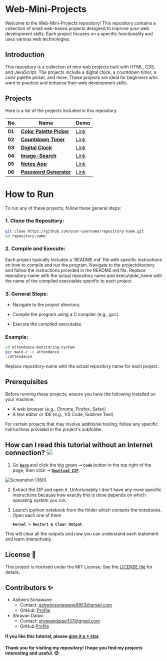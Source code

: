 # Web-Mini-Projects
Welcome to the Web-Mini-Projects repository! This repository contains a collection of small web-based projects designed to improve your web development skills. Each project focuses on a specific functionality and uses various web technologies.

## Introduction
This repository is a collection of mini web projects built with HTML, CSS, and JavaScript. The projects include a digital clock, a countdown timer, a color palette picker, and more. These projects are ideal for beginners who want to practice and enhance their web development skills.

## Projects
Here is a list of the projects included in this repository:

| **No.** | **Name** |  **Demo** |
| ------- | -------- | -------- | 
|  **01** | [**Color Palette Picker**](https://github.com/SonawaneAshwini/Web-Mini-Projects/tree/main/projects/Color%20Palette%20Picker) | [Link](https://codepen.io/Ashwini-Sonawane/pen/dyBWwBK) | 
|  **02** | [**Countdown Timer**](https://github.com/SonawaneAshwini/Web-Mini-Projects/tree/main/projects/Countdown%20Timer)  | [Link](https://codepen.io/Ashwini-Sonawane/pen/xxodMKp) | 
|  **03** | [**Digital Clock**](https://github.com/SonawaneAshwini/Web-Mini-Projects/tree/main/projects/Digital%20Clock)  | [Link](https://codepen.io/Ashwini-Sonawane/pen/XWLZNXG) | 
|  **04** | [**Image-Search**](https://github.com/SonawaneAshwini/Web-Mini-Projects/tree/main/projects/Image-Search)  | [Link](https://codepen.io/Ashwini-Sonawane/pen/oNrEYLX) | 
|  **05** | [**Notes App**](https://github.com/SonawaneAshwini/Web-Mini-Projects/tree/main/projects/Notes%20App)  | [Link]() |
|  **06** | [**Password Generator**](https://github.com/SonawaneAshwini/Web-Mini-Projects/tree/main/projects/Password%20Generator)  | [Link]() |

# How to Run
To run any of these projects, follow these general steps:

### 1. Clone the Repository:
  ```sh
git clone https://github.com/your-username/repository-name.git
cd repository-name
  ```

### 2. Compile and Execute:
Each project typically includes a 'README.md' file with specific instructions on how to compile and run the program. Navigate to the projectdirectory and follow the instructions provided in the README.md file.
Replace repository-name with the actual repository name and executable_name with the name of the compiled executable specific to each project.

### 3. General Steps:
- Navigate to the project directory.

- Compile the program using a C compiler (e.g., gcc).

- Execute the compiled executable.

### Example:
 ```sh
cd attendance-monitoring-system
gcc main.c -o attendance
./attendance
 ```

Replace repository-name with the actual repository name for each project.

## Prerequisites
Before running these projects, ensure you have the following installed on your machine:

- A web browser (e.g., Chrome, Firefox, Safari)
- A text editor or IDE (e.g., VS Code, Sublime Text)

For certain projects that may involve additional tooling, follow any specific instructions provided in the project's subfolder.

## How can I read this tutorial without an Internet connection? <img alt="GIF" src="https://github.com/TheDudeThatCode/TheDudeThatCode/blob/master/Assets/hmm.gif" width="20" />

1. Go [**`here`**](https://github.com/SonawaneAshwini/Web-Mini-Projects) and click the big green ➞  **`Code`** button in the top right of the page, then click ➞ [**`Download ZIP`**](https://github.com/SonawaneAshwini/Web-Mini-Projects/archive/refs/heads/main.zip).

 ![Screenshot (360)](https://github.com/SonawaneAshwini/C_ProgrammingProjects/assets/172588428/0def247f-638c-4eee-87b6-b97225690609)


2. Extract the ZIP and open it. Unfortunately I don't have any more specific instructions because how exactly this is done depends on which operating system you run.
    
3. Launch ipython notebook from the folder which contains the notebooks. Open each one of them
  
    **`Kernel > Restart & Clear Output`**
    
This will clear all the outputs and now you can understand each statement and learn interactively.

## License 📜
This project is licensed under the MIT License. See the [LICENSE file](https://github.com/SonawaneAshwini/Web-Mini-Projects/blob/main/LICENSE) for details.

## Contributors ✨

- Ashwini Sonawane
  - Contact: ashwinisonawane9853@gmail.com
  - GitHub: [Profile](https://github.com/SonawaneAshwini)
- Shravan Dalavi
  - Contact: shravandalavi137@gmail.com
  - GitHub:[Profile]( https://github.com/ShravanDalavi)


**If you like this tutorial, please [give it a ⭐ star](https://github.com/SonawaneAshwini/Web-Mini-Projects).**

**Thank you for visiting my repository! I hope you find my projects interesting and useful. 😊**
